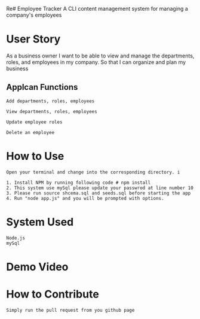 Re# Employee Tracker
    A CLI content management system for managing a company's employees

# User Story
As a business owner  I want to be able to view and manage the departments, roles, and employees in my company. So that I can organize and plan my business

## Applcan Functions

    Add departments, roles, employees

    View departments, roles, employees

    Update employee roles

    Delete an employee

# How to Use
    Open your terminal and change into the corresponding directory. i
    
    1. Install NPM by running following code # npm install
    2. This system use mySql please update your passwrod at line number 10
    3. Please run source shcema.sql and seeds.sql before starting the app
    4. Run "node app.js" and you will be prompted with options.
   
    
# System Used
    Node.js
    mySql

# Demo Video


# How to Contribute 
    Simply run the pull request from you github page

    